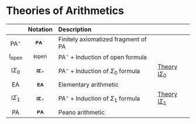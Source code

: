 # Theories of Arithmetics

|                            | Notation | Description                                       |                                                               |
| :-:                        | :-:      | :--                                               | :--                                                           |
| $\mathsf{PA^-}$            | `𝐏𝐀⁻`    | Finitely axiomatized fragment of $\mathsf{PA}$    |                                                               |
| $\mathsf{I_{open}}$ | `𝐈open`  | $\mathsf{PA}^-$ + Induction of open formula              |                                                               |
| $\mathsf{I}\Sigma_0$       | `𝐈𝚺₀`    | $\mathsf{PA}^-$ + Induction of $\Sigma_0$ formula | [Theory $\mathsf{I} \Sigma_0$](./isigma0.md) |
| $\mathsf{EA}$              | `𝐄𝐀`     | Elementary arithmetic                             |                                                               |
| $\mathsf{I}\Sigma_1$       | `𝐈𝚺₁`    | $\mathsf{PA}^-$ + Induction of $\Sigma_1$ formula | [Theory $\mathsf{I} \Sigma_1$](./isigma1.md) |
| $\mathsf{PA}$              | `𝐏𝐀`     | Peano arithmetic                                  |                                                               |
